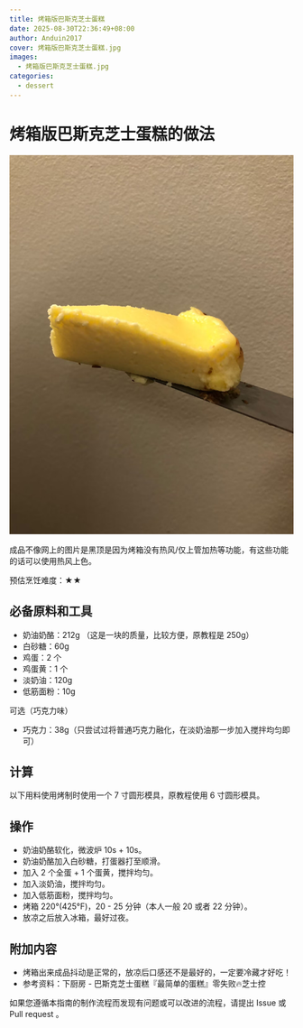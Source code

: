 ```yaml
---
title: 烤箱版巴斯克芝士蛋糕
date: 2025-08-30T22:36:49+08:00
author: Anduin2017
cover: 烤箱版巴斯克芝士蛋糕.jpg
images:
  - 烤箱版巴斯克芝士蛋糕.jpg
categories:
  - dessert
---
```


# 烤箱版巴斯克芝士蛋糕的做法

![自家成品](./烤箱版巴斯克芝士蛋糕.jpg)

成品不像网上的图片是黑顶是因为烤箱没有热风/仅上管加热等功能，有这些功能的话可以使用热风上色。

预估烹饪难度：★★

## 必备原料和工具

- 奶油奶酪：212g （这是一块的质量，比较方便，原教程是 250g）
- 白砂糖：60g
- 鸡蛋：2 个
- 鸡蛋黄：1 个
- 淡奶油：120g
- 低筋面粉：10g

可选（巧克力味）

- 巧克力：38g（只尝试过将普通巧克力融化，在淡奶油那一步加入搅拌均匀即可）

## 计算

以下用料使用烤制时使用一个 7 寸圆形模具，原教程使用 6 寸圆形模具。

## 操作

- 奶油奶酪软化，微波炉 10s + 10s。
- 奶油奶酪加入白砂糖，打蛋器打至顺滑。
- 加入 2 个全蛋 + 1 个蛋黄，搅拌均匀。
- 加入淡奶油，搅拌均匀。
- 加入低筋面粉，搅拌均匀。
- 烤箱 220°(425°F)，20 - 25 分钟（本人一般 20 或者 22 分钟）。
- 放凉之后放入冰箱，最好过夜。

## 附加内容

- 烤箱出来成品抖动是正常的，放凉后口感还不是最好的，一定要冷藏才好吃！
- 参考资料：下厨房 - 巴斯克芝士蛋糕『最简单的蛋糕』零失败🔥芝士控

如果您遵循本指南的制作流程而发现有问题或可以改进的流程，请提出 Issue 或 Pull request 。
